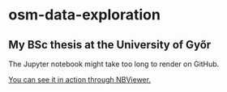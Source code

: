 # osm-data-exploration

## My BSc thesis at the University of Győr


The Jupyter notebook might take too long to render on GitHub.

[You can see it in action through NBViewer.](https://nbviewer.org/github/szucshey/osm-data-exploration/blob/main/szakdolgozat.ipynb)
